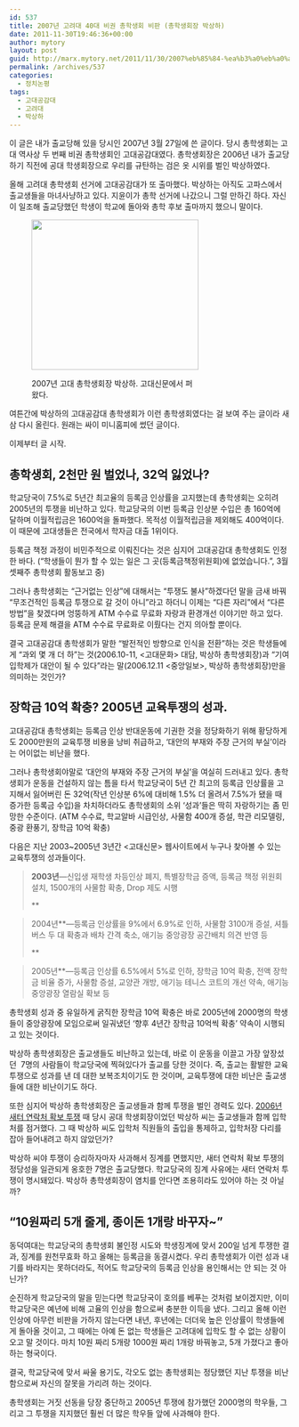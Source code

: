 ```yaml
---
id: 537
title: 2007년 고려대 40대 비권 총학생회 비판 (총학생회장 박상하)
date: 2011-11-30T19:46:36+00:00
author: mytory
layout: post
guid: http://marx.mytory.net/2011/11/30/2007%eb%85%84-%ea%b3%a0%eb%a0%a4%eb%8c%80-40%eb%8c%80-%eb%b9%84%ea%b6%8c-%ec%b4%9d%ed%95%99%ec%83%9d%ed%9a%8c-%eb%b9%84%ed%8c%90-%ec%b4%9d%ed%95%99%ec%83%9d%ed%9a%8c%ec%9e%a5-%eb%b0%95%ec%83%81/
permalink: /archives/537
categories:
  - 정치논평
tags:
  - 고대공감대
  - 고려대
  - 박상하
---
```

이 글은 내가 출교당해 있을 당시인 2007년 3월 27일에 쓴 글이다. 당시 총학생회는 고대 역사상 두 번째 비권 총학생회인 고대공감대였다. 총학생회장은 2006년 내가 출교당하기 직전에 공대 학생회장으로 우리를 규탄하는 검은 옷 시위를 벌인 박상하였다.

올해 고려대 총학생회 선거에 고대공감대가 또 출마했다. 박상하는 아직도 고파스에서 출교생들을 마녀사냥하고 있다. 지윤이가 총학 선거에 나갔으니 그럴 만하긴 하다. 자신이 일조해 출교당했던 학생이 학교에 돌아와 총학 후보 출마까지 했으니 말이다.<figure style="width: 300px" class="wp-caption aligncenter">

<img src="http://marx.mytory.net/wp-content/uploads/1/cfile25.uf.1110124B4ED68800183B66.jpg" width="300" height="270" alt="" filename="cfile25.uf.1110124B4ED68800183B66.jpg" filemime="" /><figcaption class="wp-caption-text">2007년 고대 총학생회장 박상하. 고대신문에서 퍼왔다.</figcaption></figure> 

여튼간에 박상하의 고대공감대 총학생회가 이런 총학생회였다는 걸 보여 주는 글이라 새삼 다시 올린다. 원래는 싸이 미니홈피에 썼던 글이다.

이제부터 글 시작.

## 총학생회, 2천만 원 벌었나, 32억 잃었나?

학교당국이 7.5%로 5년간 최고율의 등록금 인상률을 고지했는데 총학생회는 오히려 2005년의 투쟁을 비난하고 있다. 학교당국의 이번 등록금 인상분 수입은 총 160억에 달하며 이월적립금은 1600억을 돌파했다. 목적성 이월적립금을 제외해도 400억이다. 이 때문에 고대생들은 전국에서 학자금 대출 1위이다.

등록금 책정 과정이 비민주적으로 이뤄진다는 것은 심지어 고대공감대 총학생회도 인정한 바다. (“학생들이 뭔가 할 수 있는 일은 그 곳(등록금책정위원회)에 없었습니다.”, 3월 셋째주 총학생회 활동보고 중)

그러나 총학생회는 “근거없는 인상”에 대해서는 “투쟁도 불사”하겠다던 말을 금새 바꿔 “무조건적인 등록금 투쟁으로 갈 것이 아니”라고 하더니 이제는 “다른 자리”에서 “다른 방법”을 찾겠다며 엉뚱하게 ATM 수수료 무료화 자랑과 환경개선 이야기만 하고 있다. 등록금 문제 해결을 ATM 수수료 무료화로 이뤘다는 건지 의아할 뿐이다.

결국 고대공감대 총학생회가 말한 “발전적인 방향으로 인식을 전환”하는 것은 학생들에게 “과외 몇 개 더 하”는 것(2006.10-11, &lt;고대문화&gt; 대담, 박상하 총학생회장)과 “기여입학제가 대안이 될 수 있다”라는 말(2006.12.11 &lt;중앙일보&gt;, 박상하 총학생회장)만을 의미하는 것인가?

## 장학금 10억 확충? 2005년 교육투쟁의 성과.

고대공감대 총학생회는 등록금 인상 반대운동에 기권한 것을 정당화하기 위해 황당하게도 2000만원의 교육투쟁 비용을 낭비 취급하고, ‘대안의 부재와 주장 근거의 부실’이라는 어이없는 비난을 했다.

그러나 총학생회야말로 ‘대안의 부재와 주장 근거의 부실’을 여실히 드러내고 있다. 총학생회가 운동을 건설하지 않는 틈을 타서 학교당국이 5년 간 최고의 등록금 인상률을 고지해서 잃어버린 돈 32억(작년 인상분 6%에 대비해 1.5% 더 올려서 7.5%가 됐을 때 증가한 등록금 수입)을 차치하더라도 총학생회의 소위 ‘성과’들은 딱히 자랑하기는 좀 민망한 수준이다. (ATM 수수료, 학교알바 시급인상, 사물함 400개 증설, 학관 리모델링, 중광 환풍기, 장학금 10억 확충)

다음은 지난 2003~2005년 3년간 &lt;고대신문&gt; 웹사이트에서 누구나 찾아볼 수 있는 교육투쟁의 성과들이다.

> **2003년**―신입생 재학생 차등인상 폐지, 특별장학금 증액, 등록금 책정 위원회 설치, 1500개의 사물함 확충, Drop 제도 시행
> 
> **
	  
> 2004년**―등록금 인상률을 9%에서 6.9%로 인하, 사물함 3100개 증설, 셔틀버스 두 대 확충과 배차 간격 축소, 애기능 중앙광장 공간배치 의견 반영 등
> 
> **
	  
> 2005년**―등록금 인상률 6.5%에서 5%로 인하, 장학금 10억 확충, 전액 장학금 비율 증가, 사물함 증설, 교양관 개방, 애기능 테니스 코트의 개선 약속, 애기능 중앙광장 열람실 확보 등

총학생회 성과 중 유일하게 굵직한 장학금 10억 확충은 바로 2005년에 2000명의 학생들이 중앙광장에 모임으로써 일궈냈던 ‘향후 4년간 장학금 10억씩 확충’ 약속이 시행되고 있는 것이다.

박상하 총학생회장은 출교생들도 비난하고 있는데, 바로 이 운동을 이끌고 가장 앞장섰던&nbsp; 7명의 사람들이 학교당국에 찍혀있다가 출교를 당한 것이다. 즉, 출교는 활발한 교육투쟁으로 성과를 낸 데 대한 보복조치이기도 한 것이며, 교육투쟁에 대한 비난은 출교생들에 대한 비난이기도 하다.

또한 심지어 박상하 총학생회장은 출교생들과 함께 투쟁을 벌인 경력도 있다. <a href="http://youtu.be/ubZ0JYAhNXg" target="_self" title="[http://youtu.be/ubZ0JYAhNXg]로 이동합니다.">2006년 새터 연락처 확보 투쟁</a> 때 당시 공대 학생회장이었던 박상하 씨는 출교생들과 함께 입학처를 점거했다. 그 때 박상하 씨도 입학처 직원들의 출입을 통제하고, 입학처장 다리를 잡아 들어내려고 하지 않았던가?

박상하 씨야 투쟁이 승리하자마자 사과해서 징계를 면했지만, 새터 연락처 확보 투쟁의 정당성을 일관되게 옹호한 7명은 출교당했다. 학교당국의 징계 사유에는 새터 연락처 투쟁이 명시돼있다. 박상하 총학생회장이 염치를 안다면 조용히라도 있어야 하는 것 아닐까?

## “10원짜리 5개 줄게, 종이돈 1개랑 바꾸자~”

동덕여대는 학교당국의 총학생회 불인정 시도와 학생징계에 맞서 200일 넘게 투쟁한 결과, 징계를 원천무효화 하고 올해는 등록금을 동결시켰다. 우리 총학생회가 이런 성과 내기를 바라지는 못하더라도, 적어도 학교당국의 등록금 인상을 용인해서는 안 되는 것 아닌가?

순진하게 학교당국의 말을 믿는다면 학교당국이 호의를 베푸는 것처럼 보이겠지만, 이미 학교당국은 예년에 비해 고율의 인상을 함으로써 충분한 이득을 냈다. 그리고 올해 이런 인상에 아무런 비판을 가하지 않는다면 내년, 후년에는 더더욱 높은 인상률이 학생들에게 돌아올 것이고, 그 때에는 아예 돈 없는 학생들은 고려대에 입학도 할 수 없는 상황이 오고 말 것이다. 마치 10원 짜리 5개랑 1000원 짜리 1개랑 바꿔놓고, 5개 가졌다고 좋아하는 형국이다.

결국, 학교당국에 맞서 싸울 용기도, 각오도 없는 총학생회는 정당했던 지난 투쟁을 비난함으로써 자신의 잘못을 가리려 하는 것이다.

총학생회는 거짓 선동을 당장 중단하고 2005년 투쟁에 참가했던 2000명의 학우들, 그리고 그 투쟁을 지지했던 훨씬 더 많은 학우들 앞에 사과해야 한다.